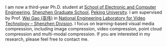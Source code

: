 I am now a third-year Ph.D. student at [School of Electronic and Computer Engineering](https://www.ece.pku.edu.cn/), [Shenzhen Graduate School](https://www.pkusz.edu.cn/), [Peking University](https://www.pku.edu.cn/). I am supervised by Prof. [Wei Gao (高伟)](https://gaowei262.github.io/) in [National Engineering Laboratory for Video Technology – Shenzhen Division](https://web.pkusz.edu.cn/ldm/). I focus on learning-based visual media compression, including image compression, video compression, point cloud compression and multi-modal compression. If you are interested in my research, please feel free to contact me.

